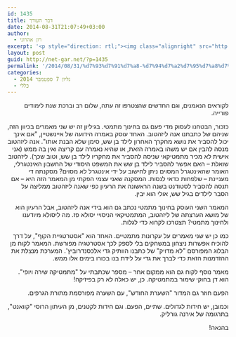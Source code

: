 ```yaml
---
id: 1435
title: דבר העורך
date: 2014-08-31T21:07:49+03:00
author:
  - רון אהרוני
excerpt: '<p style="direction: rtl;"><img class="alignright" src="http://net-gar.net/wp-content/uploads/2014/01/orech.jpg" alt="רון אהרוני,הפקולטה למתמטיקה, הטכניון" width="81" height="81" />לקוראים הנאמנים, וגם החדשים שהצטרפו זה עתה, ברוכים הבאים! בגיליון זה יש שני מאמרים על חינוך מתמטי, שני מאמרים על עקרונות מתמטיים,אחד על חוקי שימור במתמטיקה,השערה מפורסמת מתורת הגרפים וכמובן חידות לקטנים ולגדולים, כיף גדול לפתוח את השנה עם גליון מסוג זה. ברכת שנת לימודים פורייה ומוצלחת מערכת נטגר.</p>'
layout: post
guid: http://net-gar.net/?p=1435
permalink: '/2014/08/31/%d7%93%d7%91%d7%a8-%d7%94%d7%a2%d7%95%d7%a8%d7%9a-7/'
categories:
  - גליון 7 ספטמבר 2014
  - כללי
---
```

<p style="direction: rtl;">
  לקוראים הנאמנים, וגם החדשים שהצטרפו זה עתה, שלום רב וברכת שנת לימודים פורייה.
</p>

<p style="direction: rtl;">
  כזכור, הבטחנו לעסוק מדי פעם גם בחינוך מתמטי. בגיליון זה יש שני מאמרים בכיוון הזה, שניהם של כתבתנו אנה ליזהטוב. האחד עוסק באמרה הידועה של איינשטיין, "אם אינך יכול להסביר את נושא מחקרך האחרון לילד בן שש, סימן שלא הבנת אותו". אנה ליזהטוב מנסה להבין אם יש משהו באמרה הזאת, או שהיא נאמרה עם קריצה ואין בה ממש (אני אישית לא מכיר מתמטיקאי שניסה להסביר את מחקריו לילד בן שש, וטוב שכך). ליזהטוב שואלת &#8211; האם אפשר להסביר לילד בן שש את המשפט היסודי של החשבון האינטגרלי, האומר שהאינטגרל המסוים ניתן לחישוב על ידי אינטגרל לא מסוים? מסקנתה די מעניינת &#8211; שלפחות כדאי לנסות. המסקנה שאני עצמי הפקתי מן המאמר הזה היא &#8211; אם תנסה להסביר לסטודנט בשנה הראשונה את הרעיון כפי שאנה ליזהטוב ממליצה על הסבר לילדים בגיל שש, אולי הוא יבין.
</p>

<p style="direction: rtl;">
  המאמר השני העוסק בחינוך מתמטי נכתב גם הוא בידי אנה ליזהטוב, אבל הרעיון הוא של מושא הערצתה של ליזהטוב, המתמטיקאי הניסויי יסולא פז. מה ליסולא מיודענו ולחינוך מתמטי? תצטרכו לקרוא כדי לגלות.
</p>

<p style="direction: rtl;">
  כמו כן יש שני מאמרים על עקרונות מתמטיים. האחד הוא "אסטרטגיית הקוף", על דרך להוכיח אפשרות ניצחון במשחקים בלי לספק לכך אסטרטגיה מפורשת. המאמר לקוח מן הבלוג המפורסם "לא מדויק" של כתבנו הוותיק גדי אלכסנדרוביץ'. המערכת מנצלת את ההזדמנות הזאת כדי לברך את גדי על לידת בנו בכורו בימים אלו ממש.
</p>

<p style="direction: rtl;">
  מאמר נוסף לקוח גם הוא ממקום אחר &#8211; מספר שכתבתי על "מתמטיקה שירה ויופי". הוא דן בחוקי שימור במתמטיקה. כן, יש כאלה לא רק בפיזיקה!
</p>

<p style="direction: rtl;">
  הפעם חוזר גם המדור "השערת החודש", עם השערה מפורסמת מתורת הגרפים.
</p>

<p style="direction: rtl;">
  וכמובן, יש חידות לגדולים. שתיים, הפעם. וגם חידות לקטנים, מן העיתון הרוסי "קוואנט", בתרגומה של אירנה גורליק.
</p>

<p style="direction: rtl;">
  בהנאה!
</p>